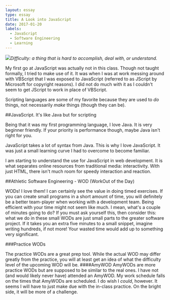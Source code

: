 ```yaml
---
layout: essay
type: essay
title: A Look into JavaScript
date: 2017-01-20
labels:
  - JavaScript
  - Software Engineering
  - Learning
---
```


<img class="ui tiny right spaced image" src="../images/degree_difficulty.jpg">*Difficulty: a thing that is hard to accomplish, deal with, or understand.*

My first go at JavaScript was actually not in this class. Though not taught formally, I tried to make use of it. It was when I was at work messing around with VBScript that I was exposed to JavaScript (referred to as JScript by Microsoft for copyright reasons). I did not do much with it as I couldn't seem to get JScript to work in place of VBScript.

Scripting languages are some of my favorite because they are used to *do* things, not necessarily *make* things (though they can be).

##JavaScript. It's like Java but for scripting

Being that it was my first programming language, I love Java. It is very beginner friendly. If your priority is performance though, maybe Java isn't right for you.

JavaScript takes a lot of syntax from Java. This is why I love JavaScript. It was just a small learning curve I had to overcome to become familiar.

I am starting to understand the use for JavaScript in web development. It is what separates online resources from traditional media: interactivity. With just HTML, there isn't much room for speedy interaction and reaction.

##Athletic Software Engineering - WOD (WorkOut of the Day)

WODs! I love them! I can certainly see the value in doing timed exercises. If you can create small programs in a short amount of time, you will definitely be a better team-player when working with a development team. Being efficient with your time might not seem like much. I mean, what's a couple of minutes going to do? If you must ask yourself this, then consider this: what we do in these small WODs are just small parts to the greater software project. If it takes you an extra five minutes to a small snippet, imagine writing hundreds, if not more! Your wasted time would add up to something very significant.

###Practice WODs

The practice WODs are a great prep tool. While the actual WOD may differ greatly from the practice, you will at least get an idea of what the difficulty level of the upcoming WOD will be.
####AmyWOD
AmyWODs are more practice WODs but are supposed to be similar to the real ones. I have not (and would likely never have) attended an AmyWOD. My work schedule falls on the times that AmyWODs are scheduled. I do wish I *could*, however. It seems I will have to just make due with the in-class practice. On the bright side, it will be more of a challenge.
